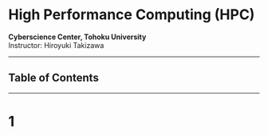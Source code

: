 # High Performance Computing (HPC)
**Cyberscience Center, Tohoku University**  
Instructor: Hiroyuki Takizawa

---
## Table of Contents



---

# 1